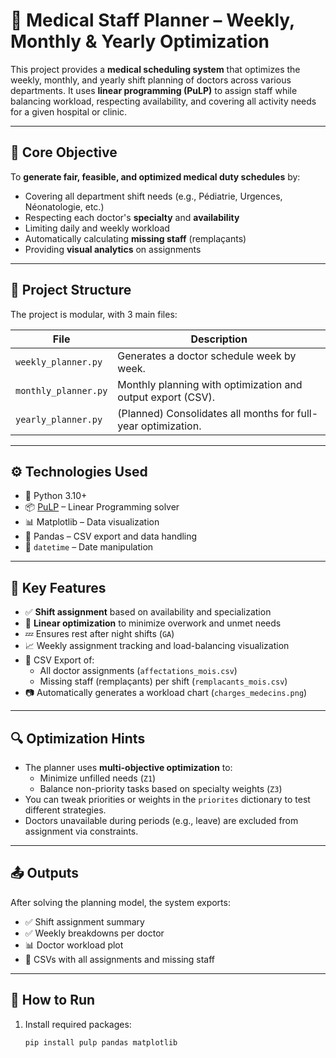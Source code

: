 # 🏥 Medical Staff Planner – Weekly, Monthly & Yearly Optimization

This project provides a **medical scheduling system** that optimizes the weekly, monthly, and yearly shift planning of doctors across various departments. It uses **linear programming (PuLP)** to assign staff while balancing workload, respecting availability, and covering all activity needs for a given hospital or clinic.

---

## 🧠 Core Objective

To **generate fair, feasible, and optimized medical duty schedules** by:

- Covering all department shift needs (e.g., Pédiatrie, Urgences, Néonatologie, etc.)
- Respecting each doctor's **specialty** and **availability**
- Limiting daily and weekly workload
- Automatically calculating **missing staff** (remplaçants)
- Providing **visual analytics** on assignments

---

## 📁 Project Structure

The project is modular, with 3 main files:

| File                | Description                                                  |
|---------------------|--------------------------------------------------------------|
| `weekly_planner.py` | Generates a doctor schedule week by week.                   |
| `monthly_planner.py`| Monthly planning with optimization and output export (CSV). |
| `yearly_planner.py` | (Planned) Consolidates all months for full-year optimization.|

---

## ⚙️ Technologies Used

- 🐍 Python 3.10+
- 📦 [PuLP](https://coin-or.github.io/pulp/) – Linear Programming solver
- 📊 Matplotlib – Data visualization
- 📁 Pandas – CSV export and data handling
- 🧮 `datetime` – Date manipulation

---

## 📌 Key Features

- ✅ **Shift assignment** based on availability and specialization
- 🧮 **Linear optimization** to minimize overwork and unmet needs
- 💤 Ensures rest after night shifts (`GA`)
- 📈 Weekly assignment tracking and load-balancing visualization
- 📄 CSV Export of:
  - All doctor assignments (`affectations_mois.csv`)
  - Missing staff (remplaçants) per shift (`remplacants_mois.csv`)
- 📷 Automatically generates a workload chart (`charges_medecins.png`)

---

## 🔍 Optimization Hints

- The planner uses **multi-objective optimization** to:
  - Minimize unfilled needs (`Z1`)
  - Balance non-priority tasks based on specialty weights (`Z3`)
- You can tweak priorities or weights in the `priorites` dictionary to test different strategies.
- Doctors unavailable during periods (e.g., leave) are excluded from assignment via constraints.

---

## 📤 Outputs

After solving the planning model, the system exports:

- ✅ Shift assignment summary
- ✅ Weekly breakdowns per doctor
- 📊 Doctor workload plot
- 📁 CSVs with all assignments and missing staff

---

## 🚀 How to Run

1. Install required packages:
   ```bash
   pip install pulp pandas matplotlib
